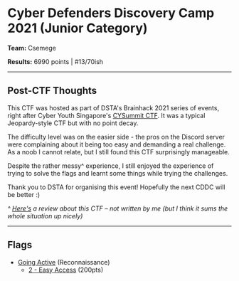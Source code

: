 # Cyber Defenders Discovery Camp 2021 (Junior Category)

**Team:** Csemege 

**Results:** 6990 points | #13/70ish

---

## Post-CTF Thoughts

This CTF was hosted as part of DSTA's Brainhack 2021 series of events, right after Cyber Youth Singapore's [CYSummit CTF](/CYS%202021). It was a typical Jeopardy-style CTF but with no point decay.

The difficulty level was on the easier side - the pros on the Discord server were complaining about it being too easy and demanding a real challenge. As a noob I cannot relate, but I still found this CTF surprisingly manageable.

Despite the rather messy^ experience, I still enjoyed the experience of trying to solve the flags and learnt some things while trying the challenges.

Thank you to DSTA for organising this event! Hopefully the next CDDC will be better :)

*^ [Here's](https://www.notion.so/CDDC21-Review-f239e9f81a32434f8e7af3053c9c74e8) a review about this CTF – not written by me (but I think it sums the whole situation up nicely)*

---

## Flags
<!--
* [Break It Down](Break%20It%20Down) (Crypto)
  * [1 - Arch 6x64](Break%20It%20Down/1%20-%20Arch%206x64) (100pts)
  * [2 - No Rotations](Break%20It%20Down/2%20-%20No%20Rotations) (200pts)
  * [3 - Nice Encryption](Break%20It%20Down/3%20-%20Nice%20Encryption) (200pts)
-->
* [Going Active](Going%20Active) (Reconnaissance)
  * [2 - Easy Access](Going%20Active/2%20-%20Easy%20Access) (200pts)
<!--
* [Let's Go Hunting](Let's%20Go%20Hunting) (OSINT)
  * [4 - Name System](Let's%20Go%20Hunting/) (200pts)
  * [5 - Broken System](Let's%20Go%20Hunting/) (300pts)

* [Linux Rules the World!](Linux%20Rules%20the%20World!) (Linux)
  * [1 - Lock and Key](Linux%20Rules%20the%20World!/) (100pts)
  * [2 - License to Run](Linux%20Rules%20the%20World!/) (100pts)
  * [3 - Historian](Linux%20Rules%20the%20World!/) (200pts)
  * [4 - Line Inspection](Linux%20Rules%20the%20World!/) (200pts)
  * [5 - Super](Linux%20Rules%20the%20World!/) (200pts)
  <!-- add link to prev/next one-->
<!--
* [Post Mortem](Post%20Mortem) (Forensics)
  * [3 - WPA](Post%20Mortem/) (300pts)
  * [4 - Default Password](Post%20Mortem/) (400pts)

* [Web Takedown Episode 1](Web%20Takedown%20Episode%201) (Web Vulnerabilities)
  * [4 - Traversal](Web%20Takedown%20Episode%201/) (300pts)
  * [5 - Bypass](Web%20Takedown%20Episode%201/) (200pts)

* [Web Takedown Episode 2](Web%20Takedown%20Episode%202) (Web Vulnerabilities)
  * [1 - Quick](Web%20Takedown%20Episode%202/) (200pts)
  * [2 - Just a Session](Web%20Takedown%20Episode%202/) (200pts)


* More coming soon!

---

Check out my teammate's write-ups here: [Link to @ThinkerPal's CDDC write-ups](https://github.com/ThinkerPal/CTF-Writeups/tree/master/2021-02-CDDC)

-->
